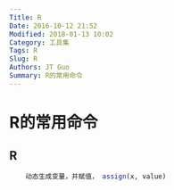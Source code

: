 ```yaml
---
Title: R
Date: 2016-10-12 21:52
Modified: 2018-01-13 10:02
Category: 工具集
Tags: R
Slug: R
Authors: JT Guo
Summary: R的常用命令
---
```

# R的常用命令

## R

```r
    动态生成变量，并赋值， assign(x, value)
```
